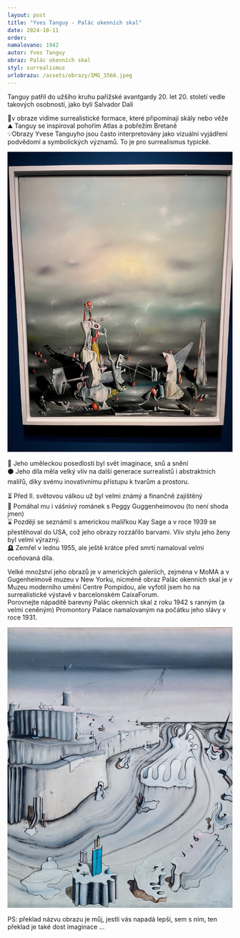 ```yaml
---
layout: post
title: "Yves Tanguy - Palác okenních skal"
date: 2024-10-11
order: 
namalovano: 1942
autor: Yves Tanguy
obraz: Palác okenních skal
styl: surrealismus
urlobrazu: /assets/obrazy/IMG_3566.jpeg
---
```


Tanguy patřil do užšího kruhu pařížské avantgardy 20. let 20. století vedle takových osobností, jako byli Salvador Dali

🗼v obraze vidíme surrealistické formace, které připomínají skály nebo věže \
⛰️ Tanguy se inspiroval pohořím Atlas a pobřežím Bretaně \
💡Obrazy Yvese Tanguyho jsou často interpretovány jako vizuální vyjádření podvědomí a symbolických významů. To je pro surrealismus typické. 

![Yves Tanguy - Palác okenních skal](/assets/obrazy/IMG_3566.jpeg)

🛌 Jeho uměleckou posedlostí byl svět imaginace, snů a snění \
⚫️ Jeho díla měla velký vliv na další generace surrealistů i abstraktních malířů, díky svému inovativnímu přístupu k tvarům a prostoru.

⏳ Před II. světovou válkou už byl velmi známý a finančně zajištěný \
💃 Pomáhal mu i vášnivý románek s Peggy Guggenheimovou (to není shoda jmen) \
⌛️ Později se seznámil s americkou malířkou Kay Sage a v roce 1939 se přestěhoval do USA, což jeho obrazy rozzářilo barvami. Vliv stylu jeho ženy byl velmi výrazný. \
🪦 Zemřel v lednu 1955, ale ještě krátce před smrtí namaloval velmi oceňovaná díla. 

Velké množství jeho obrazů je v amerických galeriích, zejména v MoMA a v Gugenheimově muzeu v New Yorku, nicméně obraz Palác okenních skal je v Muzeu moderního umění Centre Pompidou, ale vyfotil jsem ho na surrealistické výstavě v barcelonském CaixaForum. \
Porovnejte nápaditě barevný Palác okenních skal z roku 1942 s ranným (a velmi ceněným) Promontory Palace namalovaným na počátku jeho slávy v roce 1931. 


![Yves Tanguy - Promontory Palace 1931](/assets/obrazy/tanguy-promontory-palace.jpg)

PS: překlad názvu obrazu je můj, jestli vás napadá lepší, sem s ním, ten překlad je také dost imaginace ... 